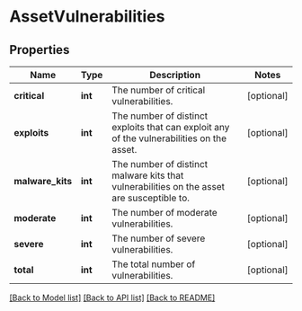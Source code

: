 # AssetVulnerabilities

## Properties
Name | Type | Description | Notes
------------ | ------------- | ------------- | -------------
**critical** | **int** | The number of critical vulnerabilities. | [optional] 
**exploits** | **int** | The number of distinct exploits that can exploit any of the vulnerabilities on the asset. | [optional] 
**malware_kits** | **int** | The number of distinct malware kits that vulnerabilities on the asset are susceptible to. | [optional] 
**moderate** | **int** | The number of moderate vulnerabilities. | [optional] 
**severe** | **int** | The number of severe vulnerabilities. | [optional] 
**total** | **int** | The total number of vulnerabilities. | [optional] 

[[Back to Model list]](../README.md#documentation-for-models) [[Back to API list]](../README.md#documentation-for-api-endpoints) [[Back to README]](../README.md)


